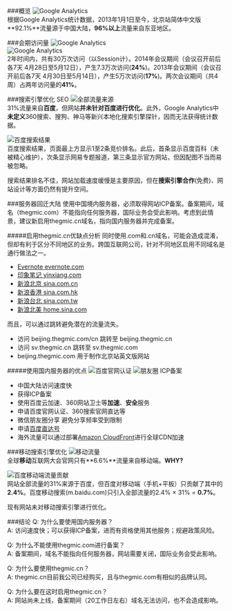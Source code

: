 ###概览
![Google Analytics](https://raw.githubusercontent.com/leeang/GMIC/master/report/img/cn-overview.png)  
根据Google Analytics统计数据，2013年1月1日至今，北京站简体中文版**92.1%**流量源于中国大陆，**96%以上**流量来自东亚地区。

###会期访问量
![Google Analytics](https://raw.githubusercontent.com/leeang/GMIC/master/report/img/cn-2014-gmic.png)  
![Google Analytics](https://raw.githubusercontent.com/leeang/GMIC/master/report/img/cn-2013-gmic.png)  
2年时间内，共有30万次访问（以Session计）。2014年会议期间（会议召开前后各7天 4月28日至5月12日），产生7.3万次访问(**24%**)。2013年会议期间（会议召开前后各7天 4月30日至5月14日），产生5万次访问(**17%**)。两次会议期间（共4周）占两年访问量的**41%**。

###搜索引擎优化 SEO
![全部流量来源](https://raw.githubusercontent.com/leeang/GMIC/master/report/img/cn-all-traffic.png)  
31%流量来自**百度**，但网站**并未针对百度进行优化**。此外，Google Analytics中**未定义**360搜索、搜狗、神马等新兴本地化搜索引擎探针，因而无法获得统计数据。

![百度搜索结果](https://raw.githubusercontent.com/leeang/GMIC/master/report/img/baidu-gmic.png)  
百度搜索结果，页面最上方显示1至2条竞价排名。此后，首条显示百度百科（未被精心维护），次条显示网易专题报道，第三条显示官方网站，但因配图不当而易被忽略。

搜索结果排名不佳，网站加载速度缓慢是主要原因，但在**搜索引擎合作**(免费)、网站设计等方面仍然有提升空间。

###服务器回迁大陆
使用中国境内服务器，必须取得网站ICP备案。备案期间，域名（thegmic.com）不能指向任何服务器，国际业务会受此影响。考虑到此情景，建议新启用thegmic.cn域名，指向国内服务器并完成备案。

#####启用thegmic.cn优缺点分析
同时使用.com和.cn域名，可能会造成混淆，但却有利于区分不同地区的业务。跨国互联网公司，针对不同地区启用不同域名是通行做法之一。

+ [Evernote evernote.com](http://evernote.com/)
+ [印象笔记 yinxiang.com](http://www.yinxiang.com/)
+ [新浪北京 sina.com.cn](http://www.sina.com.cn/)
+ [新浪香港 sina.com.hk](http://www.sina.com.hk/)
+ [新浪台北 sina.com.tw](http://www.sina.com.tw/)
+ [新浪北美 home.sina.com](http://home.sina.com/)

而且，可以通过跳转避免潜在的流量流失。

+ 访问 beijing.thegmic.com/cn 跳转至 beijing.thegmic.cn
+ 访问 sv.thegmic.cn 跳转至 sv.thegmic.com
+ beijing.thegmic.com 用于制作北京站英文版网站

#####使用国内服务器的优点
![百度官网认证](http://trust.baidu.com/vstar/views/fe/asset/css/img/official/show-gw.jpg)
![朋友圈 ICP备案](https://raw.githubusercontent.com/leeang/GMIC/master/report/img/wechat-ICP.png)

+ 中国大陆访问速度快
+ 获得ICP备案
+ 使用百度云加速、360网站卫士等**加速**、**安全**服务
+ 申请百度官网认证、360搜索官网直达等
+ 微信朋友圈分享 避免分享频率受到限制
+ 申请[百度直达号](http://zhida.baidu.com/)
+ 海外流量可以通过部署[Amazon CloudFront](http://aws.amazon.com/cn/cloudfront/)进行全球CDN加速

###移动搜索引擎优化
![移动流量](https://raw.githubusercontent.com/leeang/GMIC/master/report/img/cn-gmic-mobile.png)  
全球**移动**互联网大会官网只有**6.6%**流量来自移动端。**WHY?**

![百度移动端流量贡献](https://raw.githubusercontent.com/leeang/GMIC/master/report/img/cn-gmic-baidu-mobile.png)  
网站全部流量的31%来源于百度，但百度对移动端（手机+平板）只贡献了其中的**2.4%**。百度移动搜索(m.baidu.com)只引入全部流量的2.4% × 31% = **0.7%**。

现有网站未对移动搜索引擎进行优化。

###结论
Q: 为什么要使用国内服务器？  
A: 访问速度快；可以获得ICP备案，进而有资格使用其他服务；规避政策风险。

Q: 为什么不能使用thegmic.com进行备案？  
A: 备案期间，域名不能指向任何服务器，网站需要关闭，国际业务会受此影响。

Q: 为什么要使用thegmic.cn？  
A: thegmic.cn目前我公司已经购买，且与thegmic.com有相似的品牌认同。

Q: 为什么要在这时启用thegmic.cn？  
A: 网站尚未上线，备案期间（20工作日左右）域名无法访问，也不会造成影响。
